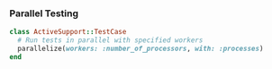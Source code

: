 ### Parallel Testing

```ruby
class ActiveSupport::TestCase
  # Run tests in parallel with specified workers
  parallelize(workers: :number_of_processors, with: :processes)
end
```
